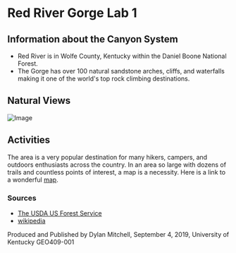 <!-- RRG -->

 # Red River Gorge Lab 1

## Information about the Canyon System

* Red River is in Wolfe County, Kentucky within the Daniel Boone National Forest.
* The Gorge has over 100 natural sandstone arches, cliffs, and waterfalls making it one of the world's top rock climbing destinations.

## Natural Views

![Image](C:\DylanGIS\data\rrg-collage.jpg "collage")
<!--Since the 'data' folder is outside of the repositories folder, when we push the commits the images will not go with it. How does this affect our works? Are we not supposed to use the data folder for things like this?-->

## Activities

The area is a very popular destination for many hikers, campers, and outdoors enthusiasts across the country. In an area so large with dozens of trails and countless points of interest, a map is a necessity. Here is a link to a wonderful
[map](https://www.fs.usda.gov/Internet/FSE_DOCUMENTS/stelprdb5276793.pdf "Trail and Camping Map").

### Sources

* [The USDA US Forest Service](https://www.fs.fed.us/)
* [wikipedia](https://en.wikipedia.org/wiki/Red_River_Gorge)

Produced and Published by Dylan Mitchell, September 4, 2019, University of Kentucky GEO409-001